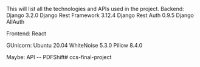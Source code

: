 This will list all the technologies and APIs used in the project.
Backend: Django 3.2.0
Django Rest Framework 3.12.4
Django Rest Auth 0.9.5
Django AllAuth

Frontend: React

GUnicorn: Ubuntu 20.04
WhiteNoise 5.3.0
Pillow 8.4.0

Maybe: API -- PDFShift# ccs-final-project
